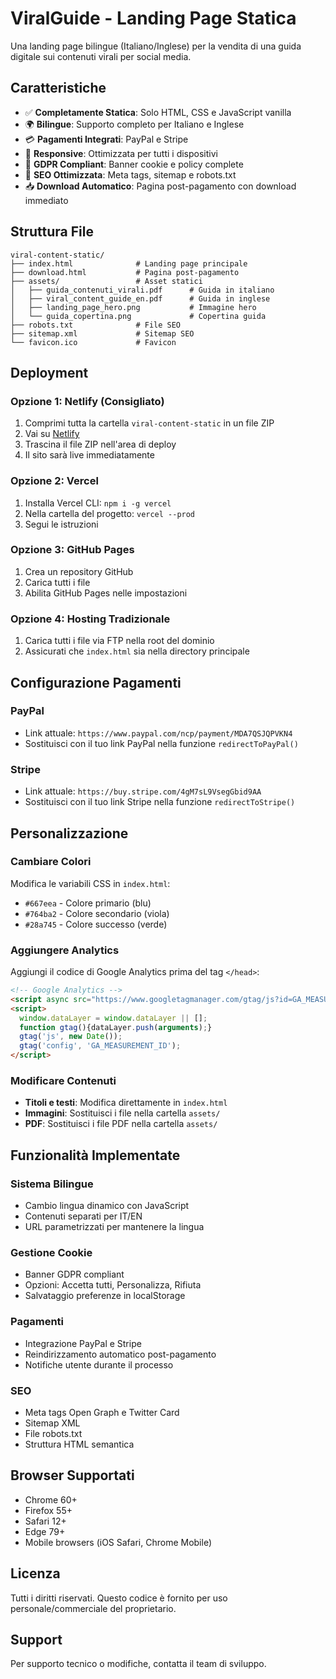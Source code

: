 # ViralGuide - Landing Page Statica

Una landing page bilingue (Italiano/Inglese) per la vendita di una guida digitale sui contenuti virali per social media.

## Caratteristiche

- ✅ **Completamente Statica**: Solo HTML, CSS e JavaScript vanilla
- 🌍 **Bilingue**: Supporto completo per Italiano e Inglese
- 💳 **Pagamenti Integrati**: PayPal e Stripe
- 📱 **Responsive**: Ottimizzata per tutti i dispositivi
- 🍪 **GDPR Compliant**: Banner cookie e policy complete
- 🚀 **SEO Ottimizzata**: Meta tags, sitemap e robots.txt
- 📥 **Download Automatico**: Pagina post-pagamento con download immediato

## Struttura File

```
viral-content-static/
├── index.html              # Landing page principale
├── download.html           # Pagina post-pagamento
├── assets/                 # Asset statici
│   ├── guida_contenuti_virali.pdf      # Guida in italiano
│   ├── viral_content_guide_en.pdf      # Guida in inglese
│   ├── landing_page_hero.png           # Immagine hero
│   └── guida_copertina.png             # Copertina guida
├── robots.txt              # File SEO
├── sitemap.xml             # Sitemap SEO
└── favicon.ico             # Favicon
```

## Deployment

### Opzione 1: Netlify (Consigliato)
1. Comprimi tutta la cartella `viral-content-static` in un file ZIP
2. Vai su [Netlify](https://netlify.com)
3. Trascina il file ZIP nell'area di deploy
4. Il sito sarà live immediatamente

### Opzione 2: Vercel
1. Installa Vercel CLI: `npm i -g vercel`
2. Nella cartella del progetto: `vercel --prod`
3. Segui le istruzioni

### Opzione 3: GitHub Pages
1. Crea un repository GitHub
2. Carica tutti i file
3. Abilita GitHub Pages nelle impostazioni

### Opzione 4: Hosting Tradizionale
1. Carica tutti i file via FTP nella root del dominio
2. Assicurati che `index.html` sia nella directory principale

## Configurazione Pagamenti

### PayPal
- Link attuale: `https://www.paypal.com/ncp/payment/MDA7QSJQPVKN4`
- Sostituisci con il tuo link PayPal nella funzione `redirectToPayPal()`

### Stripe
- Link attuale: `https://buy.stripe.com/4gM7sL9VsegGbid9AA`
- Sostituisci con il tuo link Stripe nella funzione `redirectToStripe()`

## Personalizzazione

### Cambiare Colori
Modifica le variabili CSS in `index.html`:
- `#667eea` - Colore primario (blu)
- `#764ba2` - Colore secondario (viola)
- `#28a745` - Colore successo (verde)

### Aggiungere Analytics
Aggiungi il codice di Google Analytics prima del tag `</head>`:
```html
<!-- Google Analytics -->
<script async src="https://www.googletagmanager.com/gtag/js?id=GA_MEASUREMENT_ID"></script>
<script>
  window.dataLayer = window.dataLayer || [];
  function gtag(){dataLayer.push(arguments);}
  gtag('js', new Date());
  gtag('config', 'GA_MEASUREMENT_ID');
</script>
```

### Modificare Contenuti
- **Titoli e testi**: Modifica direttamente in `index.html`
- **Immagini**: Sostituisci i file nella cartella `assets/`
- **PDF**: Sostituisci i file PDF nella cartella `assets/`

## Funzionalità Implementate

### Sistema Bilingue
- Cambio lingua dinamico con JavaScript
- Contenuti separati per IT/EN
- URL parametrizzati per mantenere la lingua

### Gestione Cookie
- Banner GDPR compliant
- Opzioni: Accetta tutti, Personalizza, Rifiuta
- Salvataggio preferenze in localStorage

### Pagamenti
- Integrazione PayPal e Stripe
- Reindirizzamento automatico post-pagamento
- Notifiche utente durante il processo

### SEO
- Meta tags Open Graph e Twitter Card
- Sitemap XML
- File robots.txt
- Struttura HTML semantica

## Browser Supportati

- Chrome 60+
- Firefox 55+
- Safari 12+
- Edge 79+
- Mobile browsers (iOS Safari, Chrome Mobile)

## Licenza

Tutti i diritti riservati. Questo codice è fornito per uso personale/commerciale del proprietario.

## Support

Per supporto tecnico o modifiche, contatta il team di sviluppo.
